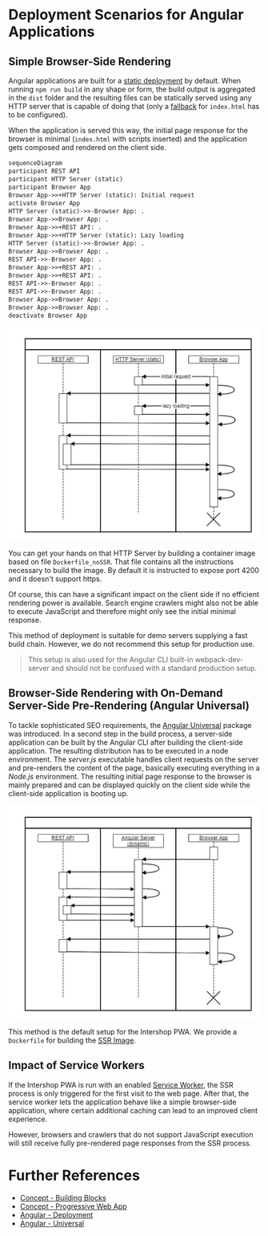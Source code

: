 <!--
kb_concepts
kb_pwa
kb_everyone
kb_sync_latest_only
-->

# Deployment Scenarios for Angular Applications

## Simple Browser-Side Rendering

Angular applications are built for a [static deployment][angular-deployment] by default.
When running `npm run build` in any shape or form, the build output is aggregated in the `dist` folder and the resulting files can be statically served using any HTTP server that is capable of doing that (only a [fallback](https://angular.io/guide/deployment#routed-apps-must-fallback-to-indexhtml) for `index.html` has to be configured).

When the application is served this way, the initial page response for the browser is minimal (`index.html` with scripts inserted) and the application gets composed and rendered on the client side.

```mermaid
sequenceDiagram
participant REST API
participant HTTP Server (static)
participant Browser App
Browser App->>+HTTP Server (static): Initial request
activate Browser App
HTTP Server (static)->>-Browser App: .
Browser App->>Browser App: .
Browser App->>+REST API: .
Browser App->>+HTTP Server (static): Lazy loading
HTTP Server (static)->>-Browser App: .
Browser App->>Browser App: .
REST API->>-Browser App: .
Browser App->>+REST API: .
Browser App->>+REST API: .
REST API->>-Browser App: .
REST API->>-Browser App: .
Browser App->>Browser App: .
Browser App->>Browser App: .
deactivate Browser App
```

![Angular-BrowserSideApp-Sequence](deployment-angular-browsersideapp-sequence.jpg 'Angular-BrowserSideApp-Sequence')

You can get your hands on that HTTP Server by building a container image based on file `Dockerfile_noSSR`.
That file contains all the instructions necessary to build the image.
By default it is instructed to expose port 4200 and it doesn't support https.

Of course, this can have a significant impact on the client side if no efficient rendering power is available.
Search engine crawlers might also not be able to execute JavaScript and therefore might only see the initial minimal response.

This method of deployment is suitable for demo servers supplying a fast build chain.
However, we do not recommend this setup for production use.

> This setup is also used for the Angular CLI built-in webpack-dev-server and should not be confused with a standard production setup.

## Browser-Side Rendering with On-Demand Server-Side Pre-Rendering (Angular Universal)

To tackle sophisticated SEO requirements, the [Angular Universal][angular-universal] package was introduced.
In a second step in the build process, a server-side application can be built by the Angular CLI after building the client-side application.
The resulting distribution has to be executed in a node environment.
The _server.js_ executable handles client requests on the server and pre-renders the content of the page, basically executing everything in a _Node.js_ environment.
The resulting initial page response to the browser is mainly prepared and can be displayed quickly on the client side while the client-side application is booting up.

![Angular-ServerSideRendering-Sequence](deployment-angular-serversiderendering-sequence.jpg 'Angular-ServerSideRendering-Sequence')

This method is the default setup for the Intershop PWA.
We provide a `Dockerfile` for building the [SSR Image][concept-building-blocks].

## Impact of Service Workers

If the Intershop PWA is run with an enabled [Service Worker][concept-progressive-web-app], the SSR process is only triggered for the first visit to the web page.
After that, the service worker lets the application behave like a simple browser-side application, where certain additional caching can lead to an improved client experience.

However, browsers and crawlers that do not support JavaScript execution will still receive fully pre-rendered page responses from the SSR process.

# Further References

- [Concept - Building Blocks][concept-building-blocks]
- [Concept - Progressive Web App][concept-progressive-web-app]
- [Angular - Deployment][angular-deployment]
- [Angular - Universal][angular-universal]

[angular-deployment]: https://angular.io/guide/deployment
[angular-universal]: https://angular.io/guide/universal
[concept-building-blocks]: ./pwa-building-blocks.md
[concept-progressive-web-app]: ./progressive-web-app.md#service-worker

